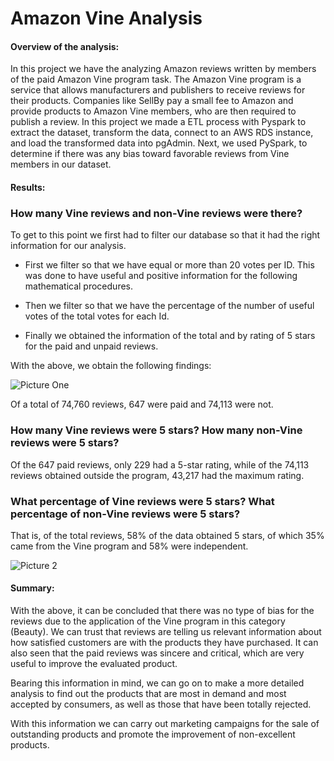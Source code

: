 # Amazon Vine Analysis

#### Overview of the analysis:

In this project we have the analyzing Amazon reviews written by members of the paid Amazon Vine program task. The Amazon Vine program is a service that allows manufacturers and publishers to receive reviews for their products. Companies like SellBy pay a small fee to Amazon and provide products to Amazon Vine members, who are then required to publish a review.
In this project we made a ETL process with Pyspark to extract the dataset, transform the data, connect to an AWS RDS instance, and load the transformed data into pgAdmin. Next, we used PySpark,  to determine if there was any bias toward favorable reviews from Vine members in our dataset.

#### Results: 

### How many Vine reviews and non-Vine reviews were there?
To get to this point we first had to filter our database so that it had the right information for our analysis.

- First we filter so that we have equal or more than 20 votes per ID. This was done to have useful and positive information for the following mathematical procedures.

- Then we filter so that we have the percentage of the number of useful votes of the total votes for each Id.

- Finally we obtained the information of the total and by rating of 5 stars for the paid and unpaid reviews.


With the above, we obtain the following findings:

![Picture One]()

Of a total of 74,760 reviews, 647 were paid and 74,113 were not.

### How many Vine reviews were 5 stars? How many non-Vine reviews were 5 stars?

Of the 647 paid reviews, only 229 had a 5-star rating, while of the 74,113 reviews obtained outside the program, 43,217 had the maximum rating.

### What percentage of Vine reviews were 5 stars? What percentage of non-Vine reviews were 5 stars?

That is, of the total reviews, 58% of the data obtained 5 stars, of which 35% came from the Vine program and 58% were independent.

![Picture 2]()


#### Summary:

With the above, it can be concluded that there was no type of bias for the reviews due to the application of the Vine program in this category (Beauty).
We can trust that reviews are telling us relevant information about how satisfied customers are with the products they have purchased.
It can also seen that the paid reviews was sincere and critical, which are very useful to improve the evaluated product.

Bearing this information in mind, we can go on to make a more detailed analysis to find out the products that are most in demand and most accepted by consumers, as well as those that have been totally rejected.

With this information we can carry out marketing campaigns for the sale of outstanding products and promote the improvement of non-excellent products.

